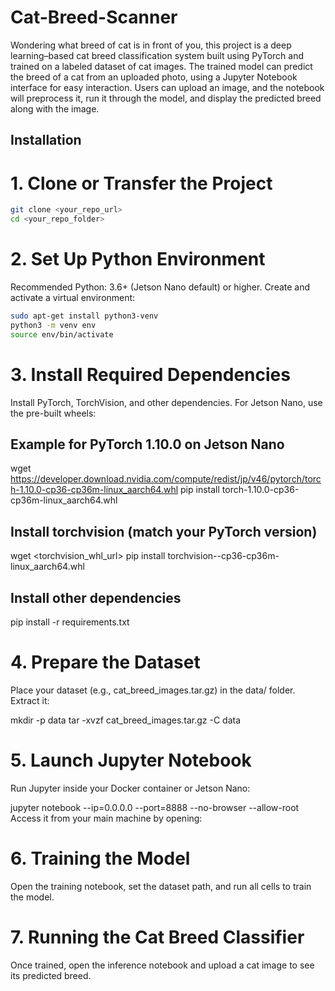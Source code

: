 # Cat-Breed-Scanner

Wondering what breed of cat is in front of you, this project is a deep learning–based cat breed classification system built using PyTorch and trained on a labeled dataset of cat images. The trained model can predict the breed of a cat from an uploaded photo, using a Jupyter Notebook interface for easy interaction. Users can upload an image, and the notebook will preprocess it, run it through the model, and display the predicted breed along with the image.

## Installation

# 1. Clone or Transfer the Project
```bash
git clone <your_repo_url>
cd <your_repo_folder>
```

# 2. Set Up Python Environment
Recommended Python: 3.6+ (Jetson Nano default) or higher.
Create and activate a virtual environment:
```bash
sudo apt-get install python3-venv
python3 -m venv env
source env/bin/activate
```

# 3. Install Required Dependencies
Install PyTorch, TorchVision, and other dependencies.
For Jetson Nano, use the pre-built wheels:

## Example for PyTorch 1.10.0 on Jetson Nano
wget https://developer.download.nvidia.com/compute/redist/jp/v46/pytorch/torch-1.10.0-cp36-cp36m-linux_aarch64.whl
pip install torch-1.10.0-cp36-cp36m-linux_aarch64.whl

## Install torchvision (match your PyTorch version)
wget <torchvision_whl_url>
pip install torchvision-<version>-cp36-cp36m-linux_aarch64.whl

## Install other dependencies
pip install -r requirements.txt

# 4. Prepare the Dataset
Place your dataset (e.g., cat_breed_images.tar.gz) in the data/ folder.
Extract it:

mkdir -p data
tar -xvzf cat_breed_images.tar.gz -C data

# 5. Launch Jupyter Notebook
Run Jupyter inside your Docker container or Jetson Nano:

jupyter notebook --ip=0.0.0.0 --port=8888 --no-browser --allow-root
Access it from your main machine by opening:

# 6. Training the Model
Open the training notebook, set the dataset path, and run all cells to train the model.

# 7. Running the Cat Breed Classifier
Once trained, open the inference notebook and upload a cat image to see its predicted breed.
